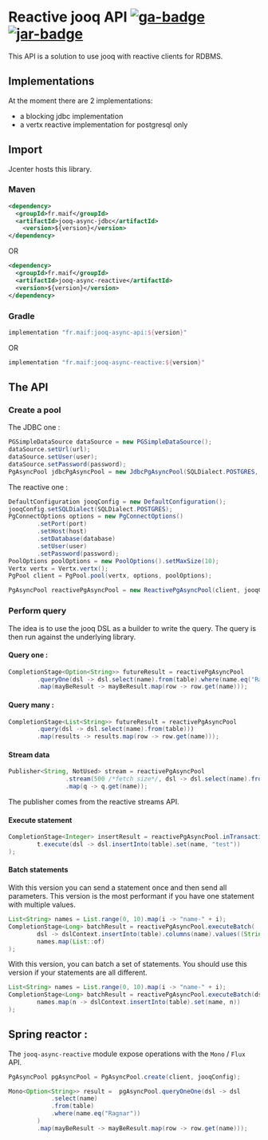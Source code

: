 

# Reactive jooq API [![ga-badge][]][ga] [![jar-badge][]][jar]

[ga]:               https://github.com/MAIF/jooq-async/actions?query=workflow%3ABuild
[ga-badge]:         https://github.com/MAIF/jooq-async/workflows/Build/badge.svg
[jar]:              https://maven-badges.herokuapp.com/maven-central/fr.maif/jooq-async-api
[jar-badge]:        https://maven-badges.herokuapp.com/maven-central/fr.maif/jooq-async-api/badge.svg

This API is a solution to use jooq with reactive clients for RDBMS.  

## Implementations 

At the moment there are 2 implementations: 
 * a blocking jdbc implementation 
 * a vertx reactive implementation for postgresql only 

## Import

Jcenter hosts this library.

### Maven

```xml
<dependency>
  <groupId>fr.maif</groupId>
  <artifactId>jooq-async-jdbc</artifactId>
    <version>${version}</version>
</dependency>
```

OR

```xml
<dependency>
  <groupId>fr.maif</groupId>
  <artifactId>jooq-async-reactive</artifactId>
  <version>${version}</version>
</dependency>
``` 

### Gradle

```gradle
implementation "fr.maif:jooq-async-api:${version}"
```

OR

```gradle
implementation "fr.maif:jooq-async-reactive:${version}"
```

## The API 

### Create a pool 

The JDBC one : 

```java
PGSimpleDataSource dataSource = new PGSimpleDataSource();
dataSource.setUrl(url);
dataSource.setUser(user);
dataSource.setPassword(password);
PgAsyncPool jdbcPgAsyncPool = new JdbcPgAsyncPool(SQLDialect.POSTGRES, dataSource, Executors.newFixedThreadPool(5));
```

The reactive one : 

```java
DefaultConfiguration jooqConfig = new DefaultConfiguration();
jooqConfig.setSQLDialect(SQLDialect.POSTGRES);
PgConnectOptions options = new PgConnectOptions()
        .setPort(port)
        .setHost(host)
        .setDatabase(database)
        .setUser(user)
        .setPassword(password);
PoolOptions poolOptions = new PoolOptions().setMaxSize(10);
Vertx vertx = Vertx.vertx();
PgPool client = PgPool.pool(vertx, options, poolOptions);

PgAsyncPool reactivePgAsyncPool = new ReactivePgAsyncPool(client, jooqConfig);
```

### Perform query 

The idea is to use the jooq DSL as a builder to write the query. The query is then run against the underlying library.  

#### Query one : 

```java
CompletionStage<Option<String>> futureResult = reactivePgAsyncPool
        .queryOne(dsl -> dsl.select(name).from(table).where(name.eq("Ragnar")))
        .map(mayBeResult -> mayBeResult.map(row -> row.get(name)));
```

#### Query many : 

```java
CompletionStage<List<String>> futureResult = reactivePgAsyncPool
        .query(dsl -> dsl.select(name).from(table)))
        .map(results -> results.map(row -> row.get(name)));
```

#### Stream data 

```java
Publisher<String, NotUsed> stream = reactivePgAsyncPool
                .stream(500 /*fetch size*/, dsl -> dsl.select(name).from(table))
                .map(q -> q.get(name));
```

The publisher comes from the reactive streams API. 

#### Execute statement

```java 
CompletionStage<Integer> insertResult = reactivePgAsyncPool.inTransaction(t ->
        t.execute(dsl -> dsl.insertInto(table).set(name, "test"))
);
``` 

#### Batch statements

With this version you can send a statement once and then send all parameters. 
This version is the most performant if you have one statement with multiple values. 

```java
List<String> names = List.range(0, 10).map(i -> "name-" + i);
CompletionStage<Long> batchResult = reactivePgAsyncPool.executeBatch(
        dsl -> dslContext.insertInto(table).columns(name).values((String) null),
        names.map(List::of)
);
```

With this version, you can batch a set of statements. You should use this version if your statements are all different. 

```java
List<String> names = List.range(0, 10).map(i -> "name-" + i);
CompletionStage<Long> batchResult = reactivePgAsyncPool.executeBatch(dsl ->
        names.map(n -> dslContext.insertInto(table).set(name, n))
);
```

## Spring reactor :

The `jooq-async-reactive` module expose operations with the `Mono` / `Flux` API. 

```java
PgAsyncPool pgAsyncPool = PgAsyncPool.create(client, jooqConfig);

Mono<Option<String>> result =  pgAsyncPool.queryOneOne(dsl -> dsl
            .select(name)
            .from(table)
            .where(name.eq("Ragnar"))
        )
        .map(mayBeResult -> mayBeResult.map(row -> row.get(name)));
```